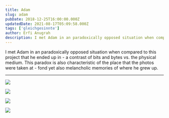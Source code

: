 ```yaml
---
title: Adam
slug: adam
pubDate: 2018-12-25T16:00:00.000Z
updatedDate: 2021-08-17T05:09:58.000Z
tags: ['gleichgesinnte']
author: Erfi Anugrah
description: I met Adam in an paradoxically opposed situation when compared to this project that he ended up in - a contrast of bits and bytes vs. the physical medium. This paradox is also characteristic of the place that the photos were taken at - fond yet also melancholic memories of where he grew up.
---
```


I met Adam in an paradoxically opposed situation when compared to this project that he ended up in - a contrast of bits and bytes vs. the physical medium. This paradox is also characteristic of the place that the photos were taken at - fond yet also melancholic memories of where he grew up.

---

![](https://erfianugrah.com/content/images/2021/08/Adam-1.jpg)

![](https://erfianugrah.com/content/images/2021/08/Adam-2.jpg)

![](https://erfianugrah.com/content/images/2021/08/Adam-3-1.jpg)

![](https://erfianugrah.com/content/images/2021/08/Adam-4.jpg)
